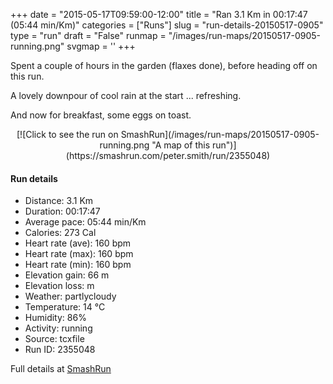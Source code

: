 +++
date = "2015-05-17T09:59:00-12:00"
title = "Ran 3.1 Km in 00:17:47 (05:44 min/Km)"
categories = ["Runs"]
slug = "run-details-20150517-0905"
type = "run"
draft = "False"
runmap = "/images/run-maps/20150517-0905-running.png"
svgmap = '<polyline points="4 45, 4 48, 0 55, 2 58, 47 72, 67 76, 93 80, 100 64, 93 44, 78 38, 67 36, 48 23, 38 20, 32 25, 31 27, 25 39, 12 37, 7 46">'
+++

Spent a couple of hours in the garden (flaxes done), before heading off on this run. 

A lovely downpour of cool rain at the start ... refreshing. 

And now for breakfast, some eggs on toast. 



<!--more-->

<center>
[![Click to see the run on SmashRun](/images/run-maps/20150517-0905-running.png "A map of this run")](https://smashrun.com/peter.smith/run/2355048)
</center>

#### Run details

* Distance: 3.1 Km
* Duration: 00:17:47
* Average pace: 05:44 min/Km
* Calories: 273 Cal
* Heart rate (ave): 160 bpm
* Heart rate (max): 160 bpm
* Heart rate (min): 160 bpm
* Elevation gain: 66 m
* Elevation loss:  m
* Weather: partlycloudy
* Temperature: 14 &deg;C
* Humidity: 86%
* Activity: running
* Source: tcxfile
* Run ID: 2355048

Full details at [SmashRun](https://smashrun.com/peter.smith/run/2355048)